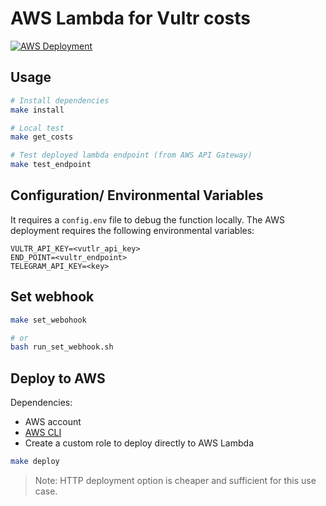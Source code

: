# AWS Lambda for Vultr costs
[![AWS Deployment](https://github.com/Fmrhj/aws-lambda-telegram-vultr/actions/workflows/ci.yaml/badge.svg)](https://github.com/Fmrhj/aws-lambda-telegram-vultr/actions/workflows/ci.yaml)
## Usage

```bash
# Install dependencies
make install

# Local test
make get_costs

# Test deployed lambda endpoint (from AWS API Gateway)
make test_endpoint
```

## Configuration/ Environmental Variables

It requires a `config.env` file to debug the function locally. The AWS deployment requires the following
environmental variables:

```text
VULTR_API_KEY=<vutlr_api_key>
END_POINT=<vultr_endpoint>
TELEGRAM_API_KEY=<key>
```

## Set webhook

```bash
make set_webohook

# or
bash run_set_webhook.sh
```

## Deploy to AWS

Dependencies:

- AWS account
- [AWS CLI](https://aws.amazon.com/de/cli/)
- Create a custom role to deploy directly to AWS Lambda

```bash
make deploy
```

> Note: HTTP deployment option is cheaper and sufficient for this use case.
